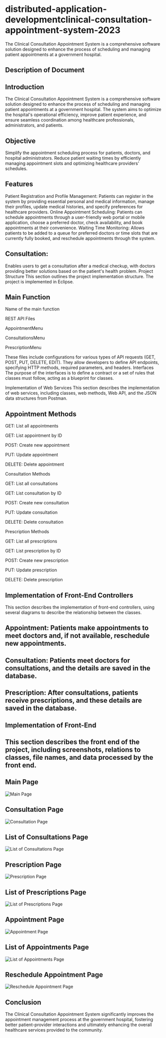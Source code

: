 # distributed-application-developmentclinical-consultation-appointment-system-2023
The Clinical Consultation Appointment System is a comprehensive software solution designed to enhance the process of scheduling and managing patient appointments at a government hospital.

## Description of Document

## Introduction
The Clinical Consultation Appointment System is a comprehensive software solution designed to enhance the process of scheduling and managing patient appointments at a government hospital. The system aims to optimize the hospital's operational efficiency, improve patient experience, and ensure seamless coordination among healthcare professionals, administrators, and patients.

## Objective
Simplify the appointment scheduling process for patients, doctors, and hospital administrators.
Reduce patient waiting times by efficiently managing appointment slots and optimizing healthcare providers' schedules.

## Features
Patient Registration and Profile Management: Patients can register in the system by providing essential personal and medical information, manage their profiles, update medical histories, and specify preferences for healthcare providers.
Online Appointment Scheduling: Patients can schedule appointments through a user-friendly web portal or mobile application, choose a preferred doctor, check availability, and book appointments at their convenience.
Waiting Time Monitoring: Allows patients to be added to a queue for preferred doctors or time slots that are currently fully booked, and reschedule appointments through the system.

## Consultation: 
Enables users to get a consultation after a medical checkup, with doctors providing better solutions based on the patient's health problem.
Project Structure
This section outlines the project implementation structure. The project is implemented in Eclipse.

## Main Function
Name of the main function

REST API Files

AppointmentMenu

ConsultationsMenu

PrescriptionMenu

These files include configurations for various types of API requests (GET, POST, PUT, DELETE, EDIT). They allow developers to define API endpoints, specifying HTTP methods, required parameters, and headers. Interfaces
The purpose of the interfaces is to define a contract or a set of rules that classes must follow, acting as a blueprint for classes.

Implementation of Web Services
This section describes the implementation of web services, including classes, web methods, Web API, and the JSON data structures from Postman.

## Appointment Methods

GET: List all appointments

GET: List appointment by ID

POST: Create new appointment

PUT: Update appointment

DELETE: Delete appointment

Consultation Methods

GET: List all consultations

GET: List consultation by ID

POST: Create new consultation

PUT: Update consultation

DELETE: Delete consultation

Prescription Methods

GET: List all prescriptions

GET: List prescription by ID

POST: Create new prescription

PUT: Update prescription

DELETE: Delete prescription

## Implementation of Front-End Controllers
This section describes the implementation of front-end controllers, using several diagrams to describe the relationship between the classes.

## Appointment: Patients make appointments to meet doctors and, if not available, reschedule new appointments.

## Consultation: Patients meet doctors for consultations, and the details are saved in the database.

## Prescription: After consultations, patients receive prescriptions, and these details are saved in the database.

## Implementation of Front-End

## This section describes the front end of the project, including screenshots, relations to classes, file names, and data processed by the front end.

## Main Page

![Main Page](https://github.com/Khalid-Ali-Farah/distributed-application-developmentclinical-consultation-appointment-system-2023/blob/e0e8f526a5efcfa67b100390447233ff7987fc03/Picture1.png)

## Consultation Page

![Consultation Page](https://github.com/Khalid-Ali-Farah/distributed-application-developmentclinical-consultation-appointment-system-2023/blob/e0e8f526a5efcfa67b100390447233ff7987fc03/Picture2.png)

## List of Consultations Page

![List of Consultations Page](https://github.com/Khalid-Ali-Farah/distributed-application-developmentclinical-consultation-appointment-system-2023/blob/e0e8f526a5efcfa67b100390447233ff7987fc03/Picture3.png)

## Prescription Page

![Prescription Page](https://github.com/Khalid-Ali-Farah/distributed-application-developmentclinical-consultation-appointment-system-2023/blob/e0e8f526a5efcfa67b100390447233ff7987fc03/Picture4.png)

## List of Prescriptions Page

![List of Prescriptions Page](https://github.com/Khalid-Ali-Farah/distributed-application-developmentclinical-consultation-appointment-system-2023/blob/e0e8f526a5efcfa67b100390447233ff7987fc03/Picture5.png)

## Appointment Page

![Appointment Page](https://github.com/Khalid-Ali-Farah/distributed-application-developmentclinical-consultation-appointment-system-2023/blob/e0e8f526a5efcfa67b100390447233ff7987fc03/Picture6.png)

## List of Appointments Page

![List of Appointments Page](https://github.com/Khalid-Ali-Farah/distributed-application-developmentclinical-consultation-appointment-system-2023/blob/e0e8f526a5efcfa67b100390447233ff7987fc03/Picture7.png)

## Reschedule Appointment Page

![Reschedule Appointment Page](https://github.com/Khalid-Ali-Farah/distributed-application-developmentclinical-consultation-appointment-system-2023/blob/e0e8f526a5efcfa67b100390447233ff7987fc03/Picture8.png)

## Conclusion
The Clinical Consultation Appointment System significantly improves the appointment management process at the government hospital, fostering better patient-provider interactions and ultimately enhancing the overall healthcare services provided to the community.
